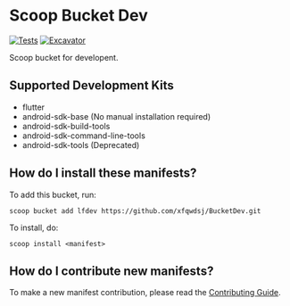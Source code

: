 # Scoop Bucket Dev

[![Tests](https://github.com/xfqwdsj/BucketDev/actions/workflows/ci.yml/badge.svg)](https://github.com/xfqwdsj/BucketDev/actions/workflows/ci.yml) [![Excavator](https://github.com/xfqwdsj/BucketDev/actions/workflows/excavator.yml/badge.svg)](https://github.com/xfqwdsj/BucketDev/actions/workflows/excavator.yml)

Scoop bucket for developent.

## Supported Development Kits

- flutter
- android-sdk-base (No manual installation required)
- android-sdk-build-tools
- android-sdk-command-line-tools
- android-sdk-tools (Deprecated)

## How do I install these manifests?

To add this bucket, run:

```shell
scoop bucket add lfdev https://github.com/xfqwdsj/BucketDev.git
```

To install, do:

```shell
scoop install <manifest>
```

## How do I contribute new manifests?

To make a new manifest contribution, please read the [Contributing Guide](https://github.com/ScoopInstaller/.github/blob/main/.github/CONTRIBUTING.md).
